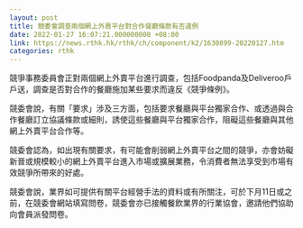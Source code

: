 ```yaml
---
layout: post
title: 競委會調查兩個網上外賣平台對合作餐廳條款有否違例
date: 2022-01-27 16:07:21.000000000 +08:00
link: https://news.rthk.hk/rthk/ch/component/k2/1630899-20220127.htm
categories: rthk
---
```


競爭事務委員會正對兩個網上外賣平台進行調查，包括Foodpanda及Deliveroo戶戶送，調查是否對合作的餐廳施加某些要求而違反《競爭條例》。

競委會說，有關「要求」涉及三方面，包括要求餐廳與平台獨家合作、或透過與合作餐廳訂立協議條款或細則，誘使這些餐廳與平台獨家合作，阻礙這些餐廳與其他網上外賣平台合作等。

競委會認為，如出現有關要求，有可能會削弱網上外賣平台之間的競爭，亦會妨礙新晉或規模較小的網上外賣平台進入市場或擴展業務，令消費者無法享受到市場有效競爭所帶來的好處。

競委會說，業界如可提供有關平台經營手法的資料或有所關注，可於下月11日或之前，在競委會網站填寫問卷，競委會亦已接觸餐飲業界的行業協會，邀請他們協助向會員派發問卷。
